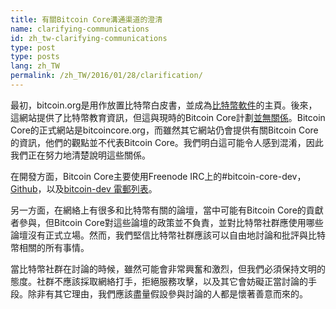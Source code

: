 ```yaml
---
title: 有關Bitcoin Core溝通渠道的澄清
name: clarifying-communications
id: zh_tw-clarifying-communications
type: post
type: posts
lang: zh_TW
permalink: /zh_TW/2016/01/28/clarification/
---
```

最初，bitcoin.org是用作放置比特幣白皮書，並成為[比特幣軟件](https://bitcoin.org/en/download)的主頁。後來，這網站提供了比特幣教育資訊，但這與現時的Bitcoin Core計劃[並無關係](https://bitcoin.org/en/bitcoin-core/about-site)。Bitcoin Core的正式網站是bitcoincore.org，而雖然其它網站仍會提供有關Bitcoin Core的資訊，他們的觀點並不代表Bitcoin Core。我們明白這可能令人感到混淆，因此我們正在努力地清楚說明這些關係。

在開發方面，Bitcoin Core主要使用Freenode IRC上的#bitcoin-core-dev，[Github](https://github.com/bitcoin/bitcoin)，以及[bitcoin-dev 電郵列表](http://lists.linuxfoundation.org/pipermail/bitcoin-dev/)。

另一方面，在網絡上有很多和比特幣有關的論壇，當中可能有Bitcoin Core的貢獻者參與，但Bitcoin Core對這些論壇的政策並不負責，並對比特幣社群應使用哪些論壇沒有正式立場。然而，我們堅信比特幣社群應該可以自由地討論和批評與比特幣相關的所有事情。

當比特幣社群在討論的時候，雖然可能會非常興奮和激烈，但我們必須保持文明的態度。社群不應該採取網絡打手，拒絕服務攻擊，以及其它會妨礙正當討論的手段。除非有其它理由，我們應該盡量假設參與討論的人都是懷著善意而來的。

